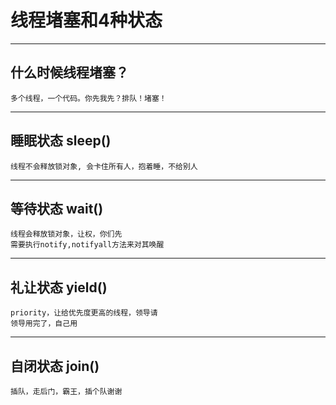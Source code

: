 # 线程堵塞和4种状态
---

## 什么时候线程堵塞？
```
多个线程，一个代码。你先我先？排队！堵塞！
```
---
## 睡眠状态 sleep()
```
线程不会释放锁对象, 会卡住所有人，抱着睡，不给别人
```
---
## 等待状态 wait()
```
线程会释放锁对象，让权，你们先
需要执行notify,notifyall方法来对其唤醒
```
---
## 礼让状态 yield()
```
priority，让给优先度更高的线程，领导请
领导用完了，自己用
```
---
## 自闭状态 join()
```
插队，走后门，霸王，插个队谢谢
```

